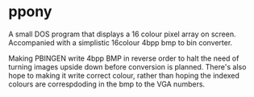 ppony
=====

A small DOS program that displays a 16 colour pixel array on screen. Accompanied with a simplistic 16colour 4bpp bmp to bin converter.

Making PBINGEN write 4bpp BMP in reverse order to halt the need of turning images upside down before conversion is planned.
There's also hope to making it write correct colour, rather than hoping the indexed colours are correspdoding in the bmp to the VGA numbers.
